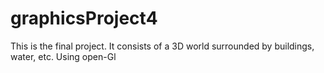 graphicsProject4
================
This is the final project.
It consists of a 3D world surrounded by buildings, water, etc.
Using open-Gl
